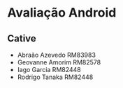 # Avaliação Android
## Cative

- Abraão Azevedo RM83983
- Geovanne Amorim RM82578
- Iago Garcia RM82448
- Rodrigo Tanaka RM82448
